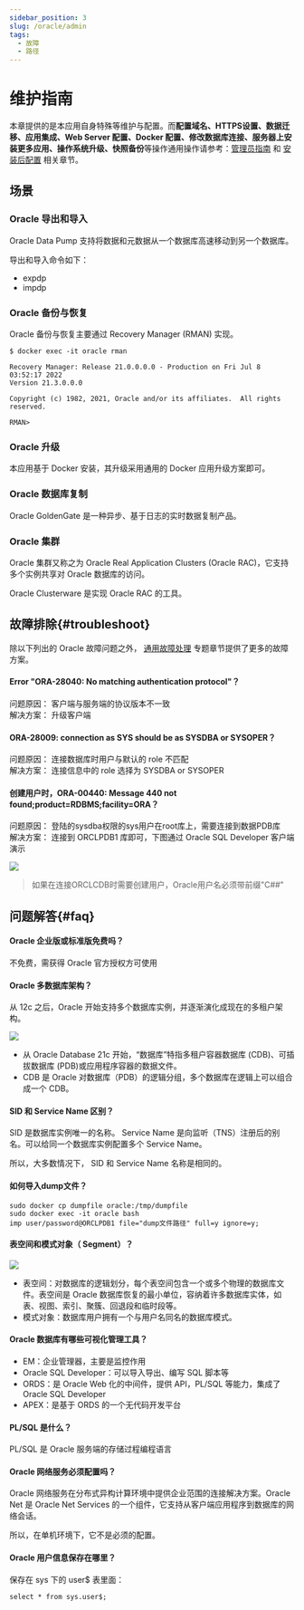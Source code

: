```yaml
---
sidebar_position: 3
slug: /oracle/admin
tags:
  - 故障
  - 路径
---
```



# 维护指南

本章提供的是本应用自身特殊等维护与配置。而**配置域名、HTTPS设置、数据迁移、应用集成、Web Server 配置、Docker 配置、修改数据库连接、服务器上安装更多应用、操作系统升级、快照备份**等操作通用操作请参考：[管理员指南](../administrator) 和 [安装后配置](../install/setup) 相关章节。

## 场景

### Oracle 导出和导入

Oracle Data Pump 支持将数据和元数据从一个数据库高速移动到另一个数据库。 

导出和导入命令如下：  

* expdp
* impdp

### Oracle 备份与恢复

Oracle 备份与恢复主要通过 Recovery Manager (RMAN) 实现。  

```
$ docker exec -it oracle rman

Recovery Manager: Release 21.0.0.0.0 - Production on Fri Jul 8 03:52:17 2022
Version 21.3.0.0.0

Copyright (c) 1982, 2021, Oracle and/or its affiliates.  All rights reserved.

RMAN>
```

### Oracle 升级

本应用基于 Docker 安装，其升级采用通用的 Docker 应用升级方案即可。 

### Oracle 数据库复制

Oracle GoldenGate 是一种异步、基于日志的实时数据复制产品。

### Oracle 集群

Oracle 集群又称之为 Oracle Real Application Clusters (Oracle RAC)，它支持多个实例共享对 Oracle 数据库的访问。  

Oracle Clusterware 是实现 Oracle RAC 的工具。  

## 故障排除{#troubleshoot}

除以下列出的 Oracle 故障问题之外， [通用故障处理](../troubleshoot) 专题章节提供了更多的故障方案。  

#### Error "ORA-28040: No matching authentication protocol"？

问题原因： 客户端与服务端的协议版本不一致   
解决方案： 升级客户端

####  ORA-28009: connection as SYS should be as SYSDBA or SYSOPER？

问题原因： 连接数据库时用户与默认的 role 不匹配    
解决方案： 连接信息中的 role  选择为 SYSDBA or SYSOPER

####  创建用户时，ORA-00440: Message 440 not found;product=RDBMS;facility=ORA？

问题原因： 登陆的sysdba权限的sys用户在root库上，需要连接到数据PDB库    
解决方案： 连接到 ORCLPDB1 库即可，下图通过 Oracle SQL Developer 客户端演示

![](https://libs.websoft9.com/Websoft9/DocsPicture/zh/oracle/oracle-connectpdb-websoft9.png)

 > 如果在连接ORCLCDB时需要创建用户，Oracle用户名必须带前缀"C##"

## 问题解答{#faq}

#### Oracle 企业版或标准版免费吗？

不免费，需获得 Oracle 官方授权方可使用

#### Oracle 多数据库架构？

从 12c 之后，Oracle 开始支持多个数据库实例，并逐渐演化成现在的多租户架构。  

![](https://docs.oracle.com/en/database/oracle/oracle-database/21/cncpt/img/cncpt389.png)

* 从 Oracle Database 21c 开始，“数据库”特指多租户容器数据库 (CDB)、可插拔数据库 (PDB)或应用程序容器的数据文件。
* CDB 是 Oracle 对数据库（PDB）的逻辑分组，多个数据库在逻辑上可以组合成一个 CDB。

#### SID 和 Service Name 区别？

SID 是数据库实例唯一的名称。 Service Name 是向监听（TNS）注册后的别名。可以给同一个数据库实例配置多个 Service Name。  

所以，大多数情况下， SID 和 Service Name 名称是相同的。  

#### 如何导入dump文件？

```
sudo docker cp dumpfile oracle:/tmp/dumpfile
sudo docker exec -it oracle bash
imp user/password@ORCLPDB1 file="dump文件路径" full=y ignore=y;
```

#### 表空间和模式对象（ Segment）？

![](https://libs.websoft9.com/Websoft9/DocsPicture/zh/oracle/oracle-concepttablespaces-websoft9.jpg)

* 表空间：对数据库的逻辑划分，每个表空间包含一个或多个物理的数据库文件。表空间是 Oracle 数据库恢复的最小单位，容纳着许多数据库实体，如表、视图、索引、聚簇、回退段和临时段等。
* 模式对象：数据库用户拥有一个与用户名同名的数据库模式。

#### Oracle 数据库有哪些可视化管理工具？

* EM：企业管理器，主要是监控作用
* Oracle SQL Developer：可以导入导出、编写 SQL 脚本等
* ORDS：是 Oracle Web 化的中间件，提供 API，PL/SQL 等能力，集成了 Oracle SQL Developer
* APEX：是基于 ORDS 的一个无代码开发平台

#### PL/SQL 是什么？

PL/SQL 是 Oracle 服务端的存储过程编程语言

#### Oracle 网络服务必须配置吗？

Oracle 网络服务在分布式异构计算环境中提供企业范围的连接解决方​​案。Oracle Net 是 Oracle Net Services 的一个组件，它支持从客户端应用程序到数据库的网络会话。  

所以，在单机环境下，它不是必须的配置。  

#### Oracle 用户信息保存在哪里？

保存在 sys 下的 user$ 表里面：

```
select * from sys.user$;
```
